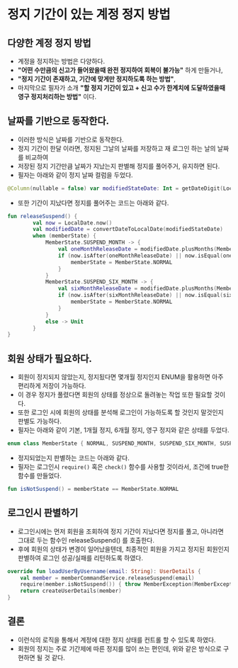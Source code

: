 # 정지 기간이 있는 계정 정지 방법

## 다양한 계정 정지 방법
* 계정을 정지하는 방법은 다양하다.
* **"어떤 수만큼의 신고가 들어왔을때 완전 정지하여 회복이 불가능"** 하게 만들거나,
* **"정지 기간이 존재하고, 기간에 맞게만 정지하도록 하는 방법"**,
* 마지막으로 필자가 소개 **"할 정지 기간이 있고 + 신고 수가 한계치에 도달하였을때 영구 정지처리하는 방법"** 이다.

## 날짜를 기반으로 동작한다.
* 이러한 방식은 날짜를 기반으로 동작한다.
* 정지 기간이 한달 이라면, 정지된 그날의 날짜를 저장하고 재 로그인 하는 날의 날짜를 비교하여
* 저장된 정지 기간만큼 날짜가 지났는지 판별해 정지를 풀어주거, 유지하면 된다.
* 필자는 아래와 같이 정지 날짜 컬럼을 두었다.
```kotlin
@Column(nullable = false) var modifiedStateDate: Int = getDateDigit(LocalDate.now())
```
* 또한 기간이 지났다면 정지를 풀어주는 코드는 아래와 같다.
```kotlin
fun releaseSuspend() {
        val now = LocalDate.now()
        val modifiedDate = convertDateToLocalDate(modifiedStateDate)
        when (memberState) {
            MemberState.SUSPEND_MONTH -> {
                val oneMonthReleaseDate = modifiedDate.plusMonths(MemberConstant.ONE_MONTH)
                if (now.isAfter(oneMonthReleaseDate) || now.isEqual(oneMonthReleaseDate)) {
                    memberState = MemberState.NORMAL
                }
            }
            MemberState.SUSPEND_SIX_MONTH -> {
                val sixMonthReleaseDate = modifiedDate.plusMonths(MemberConstant.SIX_MONTH)
                if (now.isAfter(sixMonthReleaseDate) || now.isEqual(sixMonthReleaseDate)) {
                    memberState = MemberState.NORMAL
                }
            }
            else -> Unit
        }
}
```

## 회원 상태가 필요하다.
* 회원이 정지되지 않았는지, 정지됬다면 몇개월 정지인지 ENUM을 활용하면 아주 편리하게 저장이 가능하다.
* 이 경우 정지가 풀렸다면 회원의 상태를 정상으로 돌려놓는 작업 또한 필요할 것이다.
* 또한 로그인 시에 회원의 상태를 분석해 로그인이 가능하도록 할 것인지 말것인지 판별도 가능하다.
* 필자는 아래와 같이 기본, 1개월 정지, 6개월 정지, 영구 정지와 같은 상태를 두었다.
```kotlin
enum class MemberState { NORMAL, SUSPEND_MONTH, SUSPEND_SIX_MONTH, SUSPEND_FOREVER }
```
* 정지되었는지 판별하는 코드는 아래와 같다.
* 필자는 로그인시 `require()` 혹은 `check()` 함수를 사용할 것이라서, 조건에 true한 함수를 만들었다.
```kotlin
fun isNotSuspend() = memberState == MemberState.NORMAL
```

## 로그인시 판별하기
* 로그인시에는 먼저 회원을 조회하여 정지 기간이 지났다면 정지를 풀고, 아니라면 그대로 두는 함수인 releaseSuspend() 를 호출한다.
* 후에 회원의 상태가 변경이 일어났을텐데, 최종적인 회원을 가지고 정지된 회원인지 판별하여 로그인 성공/실패를 리턴하도록 하였다.
```kotlin
override fun loadUserByUsername(email: String): UserDetails {
    val member = memberCommandService.releaseSuspend(email)
    require(member.isNotSuspend()) { throw MemberException(MemberExceptionMessage.SUSPEND_MEMBER) }
    return createUserDetails(member)
}
```

## 결론
* 이런식의 로직을 통해서 계정에 대한 정지 상태를 컨트롤 할 수 있도록 하였다.
* 회원의 정지는 주로 기간제에 따른 정지를 많이 쓰는 편인데, 위와 같은 방식으로 구현하면 될 것 같다.
